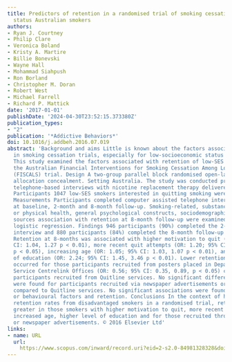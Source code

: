 ```yaml
---
title: Predictors of retention in a randomised trial of smoking cessation in low-socioeconomic
  status Australian smokers
authors:
- Ryan J. Courtney
- Philip Clare
- Veronica Boland
- Kristy A. Martire
- Billie Bonevski
- Wayne Hall
- Mohammad Siahpush
- Ron Borland
- Christopher M. Doran
- Robert West
- Michael Farrell
- Richard P. Mattick
date: '2017-01-01'
publishDate: '2024-04-30T23:52:15.373380Z'
publication_types:
- "2"
publication: '*Addictive Behaviors*'
doi: 10.1016/j.addbeh.2016.07.019
abstract: 'Background and aims Little is known about the factors associated with retention
  in smoking cessation trials, especially for low-socioeconomic status (low-SES) smokers.
  This study examined the factors associated with retention of low-SES smokers in
  the Australian Financial Interventions for Smoking Cessation Among Low-Income Smokers
  (FISCALS) trial. Design A two-group parallel block randomised open-label trial with
  allocation concealment. Setting Australia. The study was conducted primarily by
  telephone-based interviews with nicotine replacement therapy delivered via mail.
  Participants 1047 low-SES smokers interested in quitting smoking were randomised.
  Measurements Participants completed computer assisted telephone interviews (CATIs)
  at baseline, 2-month and 8-month follow-up. Smoking-related, substance use, mental
  or physical health, general psychological constructs, sociodemographic and recruitment
  sources association with retention at 8-month follow-up were examined using binary
  logistic regression. Findings 946 participants (90%) completed the 2-month follow-up
  interview and 880 participants (84%) completed the 8-month follow-up interview.
  Retention at 8-months was associated with higher motivation to quit (OR: 1.15; 95%
  CI: 1.04, 1.27 p < 0.01), more recent quit attempts (OR: 1.20; 95% CI: 1.04, 1.40
  p < 0.05), increasing age (OR: 1.05; 95% CI: 1.03, 1.07 p < 0.01), and higher level
  of education (OR: 2.24; 95% CI: 1.45, 3.46 p < 0.01). Lower retention at 8-months
  occurred for those participants recruited from posters placed in Department of Human
  Service Centrelink Offices (OR: 0.56; 95% CI: 0.35, 0.89, p < 0.05) compared to
  participants recruited from Quitline services. No significant differences in retention
  were found for participants recruited via newspaper advertisements or word of mouth
  compared to Quitline services. No significant associations were found between health-related
  or behavioural factors and retention. Conclusions In the context of high overall
  retention rates from disadvantaged smokers in a randomised trial, retention was
  greater in those smokers with higher motivation to quit, more recent quit attempts,
  increased age, higher level of education and for those recruited through Quitline
  or newspaper advertisements. © 2016 Elsevier Ltd'
links:
- name: URL
  url: 
    https://www.scopus.com/inward/record.uri?eid=2-s2.0-84981328328&doi=10.1016%2fj.addbeh.2016.07.019&partnerID=40&md5=69bd00b4b6b28e80f50ccf5b2fb188d9
---
```

